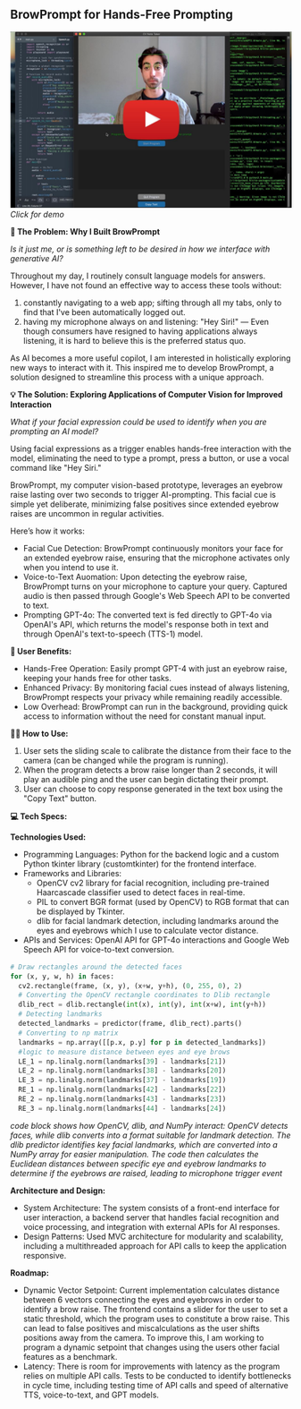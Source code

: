 ## BrowPrompt for Hands-Free Prompting

[![BrowPrompt](BrowPrompt_Thumbnail_New.JPG)](https://youtu.be/3vlb6Qc-xBE "BrowPrompt")
_Click for demo_

__🤔 The Problem: Why I Built BrowPrompt__

_Is it just me, or is something left to be desired in how we interface with generative AI?_

Throughout my day, I routinely consult language models for answers. However, I have not found an effective way to access these tools without:
1. constantly navigating to a web app; sifting through all my tabs, only to find that I've been automatically logged out.
2. having my microphone always on and listening: "Hey Siri!" — Even though consumers have resigned to having applications always listening, it is hard to believe this is the preferred status quo.

As AI becomes a more useful copilot, I am interested in holistically exploring new ways to interact with it. This inspired me to develop BrowPrompt, a solution designed to streamline this process with a unique approach. 

__💡 The Solution: Exploring Applications of Computer Vision for Improved Interaction__

_What if your facial expression could be used to identify when you are prompting an AI model?_

Using facial expressions as a trigger enables hands-free interaction with the model, eliminating the need to type a prompt, press a button, or use a vocal command like "Hey Siri."

BrowPrompt, my computer vision-based prototype, leverages an eyebrow raise lasting over two seconds to trigger AI-prompting. This facial cue is simple yet deliberate, minimizing false positives since extended eyebrow raises are uncommon in regular activities.

Here’s how it works:
- Facial Cue Detection: BrowPrompt continuously monitors your face for an extended eyebrow raise, ensuring that the microphone activates only when you intend to use it.
- Voice-to-Text Auomation: Upon detecting the eyebrow raise, BrowPrompt turns on your microphone to capture your query. Captured audio is then passed through Google's Web Speech API to be converted to text.
- Prompting GPT-4o: The converted text is fed directly to GPT-4o via OpenAI's API, which returns the model's response both in text and through OpenAI's text-to-speech (TTS-1) model.

__🚀 User Benefits:__ 

- Hands-Free Operation: Easily prompt GPT-4 with just an eyebrow raise, keeping your hands free for other tasks.
- Enhanced Privacy: By monitoring facial cues instead of always listening, BrowPrompt respects your privacy while remaining readily accessible.
- Low Overhead: BrowPrompt can run in the background, providing quick access to information without the need for constant manual input.

__👨‍🏫 How to Use:__

1. User sets the sliding scale to calibrate the distance from their face to the camera (can be changed while the program is running).
2. When the program detects a brow raise longer than 2 seconds, it will play an audible ping and the user can begin dictating their prompt.
3. User can choose to copy response generated in the text box using the "Copy Text" button.

__💻 Tech Specs:__ 

__Technologies Used:__
- Programming Languages: Python for the backend logic and a custom Python tkinter library (customtkinter) for the frontend interface.
- Frameworks and Libraries:
  - OpenCV cv2 library for facial recognition, including pre-trained Haarcascade classifier used to detect faces in real-time.
  - PIL to convert BGR format (used by OpenCV) to RGB format that can be displayed by Tkinter.
  - dlib for facial landmark detection, including landmarks around the eyes and eyebrows which I use to calculate vector distance.
- APIs and Services: OpenAI API for GPT-4o interactions and Google Web Speech API for voice-to-text conversion.

~~~python
# Draw rectangles around the detected faces
for (x, y, w, h) in faces:
  cv2.rectangle(frame, (x, y), (x+w, y+h), (0, 255, 0), 2)
  # Converting the OpenCV rectangle coordinates to Dlib rectangle
  dlib_rect = dlib.rectangle(int(x), int(y), int(x+w), int(y+h))
  # Detecting landmarks
  detected_landmarks = predictor(frame, dlib_rect).parts()
  # Converting to np matrix
  landmarks = np.array([[p.x, p.y] for p in detected_landmarks])
  #logic to measure distance between eyes and eye brows
  LE_1 = np.linalg.norm(landmarks[39] - landmarks[21])
  LE_2 = np.linalg.norm(landmarks[38] - landmarks[20])
  LE_3 = np.linalg.norm(landmarks[37] - landmarks[19])
  RE_1 = np.linalg.norm(landmarks[42] - landmarks[22])
  RE_2 = np.linalg.norm(landmarks[43] - landmarks[23])
  RE_3 = np.linalg.norm(landmarks[44] - landmarks[24])
~~~
_code block shows how OpenCV, dlib, and NumPy interact: OpenCV detects faces, while dlib converts into a format suitable for landmark detection. The dlib predictor identifies key facial landmarks, which are converted into a NumPy array for easier manipulation. The code then calculates the Euclidean distances between specific eye and eyebrow landmarks to determine if the eyebrows are raised, leading to microphone trigger event_

__Architecture and Design:__
- System Architecture: The system consists of a front-end interface for user interaction, a backend server that handles facial recognition and voice processing, and integration with external APIs for AI responses.
- Design Patterns: Used MVC architecture for modularity and scalability, including a multithreaded approach for API calls to keep the application responsive.

__Roadmap:__
- Dynamic Vector Setpoint: Current implementation calculates distance between 6 vectors connecting the eyes and eyebrows in order to identify a brow raise. The frontend contains a slider for the user to set a static threshold, which the program uses to constitute a brow raise. This can lead to false positives and miscalculations as the user shifts positions away from the camera. To improve this, I am working to program a dynamic setpoint that changes using the users other facial features as a benchmark.
- Latency: There is room for improvements with latency as the program relies on multiple API calls. Tests to be conducted to identify bottlenecks in cycle time, including testing time of API calls and speed of alternative TTS, voice-to-text, and GPT models.



